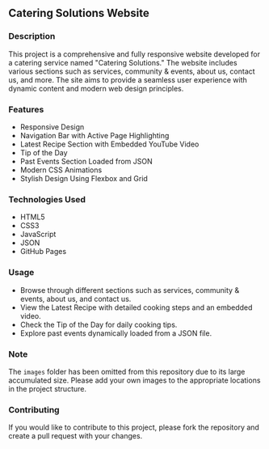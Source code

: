 ## Catering Solutions Website

### Description
This project is a comprehensive and fully responsive website developed for a catering service named "Catering Solutions." The website includes various sections such as services, community & events, about us, contact us, and more. The site aims to provide a seamless user experience with dynamic content and modern web design principles.

### Features
- Responsive Design
- Navigation Bar with Active Page Highlighting
- Latest Recipe Section with Embedded YouTube Video
- Tip of the Day
- Past Events Section Loaded from JSON
- Modern CSS Animations
- Stylish Design Using Flexbox and Grid

### Technologies Used
- HTML5
- CSS3
- JavaScript
- JSON
- GitHub Pages

### Usage
- Browse through different sections such as services, community & events, about us, and contact us.
- View the Latest Recipe with detailed cooking steps and an embedded video.
- Check the Tip of the Day for daily cooking tips.
- Explore past events dynamically loaded from a JSON file.

### Note
The `images` folder has been omitted from this repository due to its large accumulated size. Please add your own images to the appropriate locations in the project structure.

### Contributing
If you would like to contribute to this project, please fork the repository and create a pull request with your changes.
